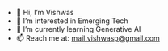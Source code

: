 - 👋 Hi, I’m Vishwas
- 👀 I’m interested in Emerging Tech
- 🌱 I’m currently learning Generative AI
- 📫 Reach me at: mail.vishwasp@gmail.com

<!---
git-vishwasp/git-vishwasp is a ✨ special ✨ repository because its `README.md` (this file) appears on your GitHub profile.
You can click the Preview link to take a look at your changes.
--->
